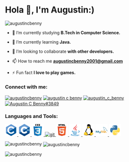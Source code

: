<h1 align="left">Hola 👋, I'm Augustin:)</h1>
<p align="left"> <img src="https://komarev.com/ghpvc/?username=augustincbenny&label=Profile%20views&color=0e75b6&style=flat" alt="augustincbenny" /> </p>



- 🔭 I’m currently studying **B.Tech in Computer Science.**

- 🌱 I’m currently learning **Java.**

- 👯 I’m looking to collaborate **with other developers.**

- 📫 How to reach me **augustincbenny2001@gmail.com**

- ⚡ Fun fact **I love to play games.**

<h3 align="left">Connect with me:</h3>
<p align="left">
<a href="https://twitter.com/augustincbenny" target="blank"><img align="center" src="https://raw.githubusercontent.com/rahuldkjain/github-profile-readme-generator/master/src/images/icons/Social/twitter.svg" alt="augustincbenny" height="30" width="40" /></a>
<a href="https://linkedin.com/in/augustin c benny" target="blank"><img align="center" src="https://raw.githubusercontent.com/rahuldkjain/github-profile-readme-generator/master/src/images/icons/Social/linked-in-alt.svg" alt="augustin c benny" height="30" width="40" /></a>
<a href="https://instagram.com/augustin_c_benny" target="blank"><img align="center" src="https://raw.githubusercontent.com/rahuldkjain/github-profile-readme-generator/master/src/images/icons/Social/instagram.svg" alt="augustin_c_benny" height="30" width="40" /></a>
<a href="https://discord.gg/Augustin C Benny#3849" target="blank"><img align="center" src="https://raw.githubusercontent.com/rahuldkjain/github-profile-readme-generator/master/src/images/icons/Social/discord.svg" alt="Augustin C Benny#3849" height="30" width="40" /></a>
</p>

<h3 align="left">Languages and Tools:</h3>
<p align="left"> <a href="https://www.cprogramming.com/" target="_blank" rel="noreferrer"> <img src="https://raw.githubusercontent.com/devicons/devicon/master/icons/c/c-original.svg" alt="c" width="40" height="40"/> </a> <a href="https://www.w3schools.com/cpp/" target="_blank" rel="noreferrer"> <img src="https://raw.githubusercontent.com/devicons/devicon/master/icons/cplusplus/cplusplus-original.svg" alt="cplusplus" width="40" height="40"/> </a> <a href="https://www.w3schools.com/css/" target="_blank" rel="noreferrer"> <img src="https://raw.githubusercontent.com/devicons/devicon/master/icons/css3/css3-original-wordmark.svg" alt="css3" width="40" height="40"/> </a> <a href="https://git-scm.com/" target="_blank" rel="noreferrer"> <img src="https://www.vectorlogo.zone/logos/git-scm/git-scm-icon.svg" alt="git" width="40" height="40"/> </a> <a href="https://www.w3.org/html/" target="_blank" rel="noreferrer"> <img src="https://raw.githubusercontent.com/devicons/devicon/master/icons/html5/html5-original-wordmark.svg" alt="html5" width="40" height="40"/> </a> <a href="https://www.java.com" target="_blank" rel="noreferrer"> <img src="https://raw.githubusercontent.com/devicons/devicon/master/icons/java/java-original.svg" alt="java" width="40" height="40"/> </a> <a href="https://www.linux.org/" target="_blank" rel="noreferrer"> <img src="https://raw.githubusercontent.com/devicons/devicon/master/icons/linux/linux-original.svg" alt="linux" width="40" height="40"/> </a> <a href="https://www.mysql.com/" target="_blank" rel="noreferrer"> <img src="https://raw.githubusercontent.com/devicons/devicon/master/icons/mysql/mysql-original-wordmark.svg" alt="mysql" width="40" height="40"/> </a> <a href="https://www.python.org" target="_blank" rel="noreferrer"> <img src="https://raw.githubusercontent.com/devicons/devicon/master/icons/python/python-original.svg" alt="python" width="40" height="40"/> </a> </p>

<p><img align="left" src="https://github-readme-stats.vercel.app/api/top-langs?username=augustincbenny&show_icons=true&locale=en&layout=compact" alt="augustincbenny" /></p>

<p>&nbsp;<img align="center" src="https://github-readme-stats.vercel.app/api?username=augustincbenny&show_icons=true&locale=en" alt="augustincbenny" /></p>

<p><img align="center" src="https://github-readme-streak-stats.herokuapp.com/?user=augustincbenny&" alt="augustincbenny" /></p>


